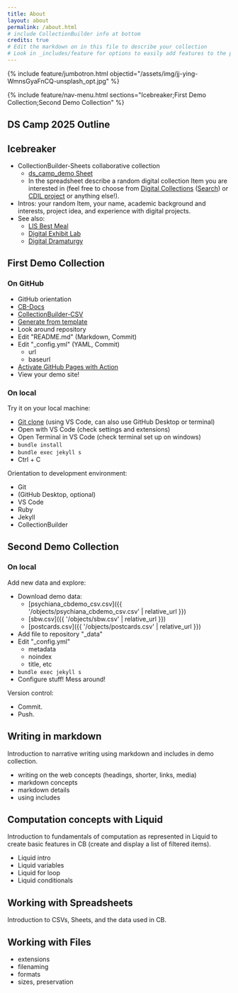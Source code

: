 ```yaml
---
title: About
layout: about
permalink: /about.html
# include CollectionBuilder info at bottom
credits: true
# Edit the markdown on in this file to describe your collection
# Look in _includes/feature for options to easily add features to the page
---
```


{% include feature/jumbotron.html objectid="/assets/img/jj-ying-WmnsGyaFnCQ-unsplash_opt.jpg" %}

{% include feature/nav-menu.html sections="Icebreaker;First Demo Collection;Second Demo Collection" %}

## DS Camp 2025 Outline

## Icebreaker

- CollectionBuilder-Sheets collaborative collection
    - [ds_camp_demo Sheet](https://docs.google.com/spreadsheets/d/1zaMXOFtCO5boHdN7UP8QNfjndoEaTzsG6RmoZNVoJGQ/edit?gid=0#gid=0)
    - In the spreadsheet describe a random digital collection Item you are interested in (feel free to choose from [Digital Collections](https://www.lib.uidaho.edu/digital/home/collections.html) ([Search](https://digital.lib.uidaho.edu/search)) or [CDIL project](https://cdil.lib.uidaho.edu/projects/) or anything else!).
- Intros: your random Item, your name, academic background and interests, project idea, and experience with digital projects.
- See also:
    - [LIS Best Meal](https://collectionbuilder-lis.github.io/best-meal/)
    - [Digital Exhibit Lab](https://github.com/learn-static/digital-exhibit-lab)
    - [Digital Dramaturgy](https://github.com/digitaldramaturgy/digitaldramaturgy.github.io)

## First Demo Collection

### On GitHub

- GitHub orientation
- [CB-Docs](https://collectionbuilder.github.io/cb-docs/)
- [CollectionBuilder-CSV](https://github.com/CollectionBuilder/collectionbuilder-csv)
- [Generate from template](https://collectionbuilder.github.io/cb-docs/docs/repository/)
- Look around repository
- Edit "README.md" (Markdown, Commit)
- Edit "_config.yml" (YAML, Commit)
    - url
    - baseurl
- [Activate GitHub Pages with Action](https://collectionbuilder.github.io/cb-docs/docs/deploy/actions/)
- View your demo site!

### On local

Try it on your local machine:

- [Git clone](https://collectionbuilder.github.io/cb-docs/docs/repository/clone/) (using VS Code, can also use GitHub Desktop or terminal)
- Open with VS Code (check settings and extensions)
- Open Terminal in VS Code (check terminal set up on windows)
- `bundle install`
- `bundle exec jekyll s`
- Ctrl + C

Orientation to development environment:

- Git
- (GitHub Desktop, optional)
- VS Code
- Ruby
- Jekyll
- CollectionBuilder

## Second Demo Collection

### On local

Add new data and explore:

- Download demo data: 
    - [psychiana_cbdemo_csv.csv]({{ '/objects/psychiana_cbdemo_csv.csv' | relative_url }})
    - [sbw.csv]({{ '/objects/sbw.csv' | relative_url }})
    - [postcards.csv]({{ '/objects/postcards.csv' | relative_url }})
- Add file to repository "_data"
- Edit "_config.yml"
    - metadata
    - noindex
    - title, etc
- `bundle exec jekyll s`
- Configure stuff! Mess around!

Version control:

- Commit.
- Push.

## Writing in markdown

Introduction to narrative writing using markdown and includes in demo collection.

- writing on the web concepts (headings, shorter, links, media)
- markdown concepts
- markdown details
- using includes

## Computation concepts with Liquid

Introduction to fundamentals of computation as represented in Liquid to create basic features in CB (create and display a list of filtered items). 

- Liquid intro
- Liquid variables
- Liquid for loop
- Liquid conditionals

## Working with Spreadsheets

Introduction to CSVs, Sheets, and the data used in CB.

## Working with Files

- extensions
- filenaming
- formats
- sizes, preservation
